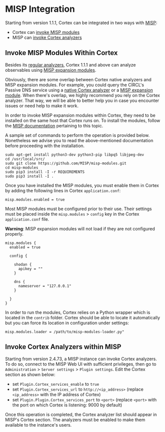 # MISP Integration
Starting from version 1.1.1, Cortex can be integrated in two ways with [MISP](http://www.misp-project.org/):

- Cortex can [invoke MISP modules](misp.md#invoke-misp-modules-within-cortex)
- MISP can [invoke Cortex analyzers](misp.md#invoke-cortex-analyzers-within-misp)

## Invoke MISP Modules Within Cortex
Besides its [regular analyzers](https://github.com/CERT-BDF/Cortex/#analyzers), Cortex 1.1.1 and above can analyze observables using
[MISP expansion modules](https://github.com/MISP/misp-modules#expansion-modules).

Obviously, there are some overlap between Cortex native analyzers and MISP expansion modules. For example, you could query the CIRCL's Passive DNS service using a [native Cortex analyzer](https://github.com/CERT-BDF/Cortex-Analyzers/tree/master/analyzers/CIRCLPassiveDNS) or a [MISP expansion module](https://github.com/MISP/misp-modules/blob/master/misp_modules/modules/expansion/circl_passivedns.py). When there's overlap, we highly recommend you rely on the Cortex analyzer. That way, we will be able to better help you in case you encounter issues or need help to make it work.

In order to invoke MISP expansion modules within Cortex, they need to be installed on the same host that Cortex runs on. To install the modules, follow the [MISP documentation](https://github.com/MISP/misp-modules#how-to-install-and-start-misp-modules) pertaining to this topic. 

A sample set of commands to perform the operation is provided below. Nonetheless we advise you to read the above-mentioned documentation before proceeding with the installation.

```
sudo apt-get install python3-dev python3-pip libpq5 libjpeg-dev
cd /usr/local/src/
sudo git clone https://github.com/MISP/misp-modules.git
cd misp-modules
sudo pip3 install -I -r REQUIREMENTS
sudo pip3 install -I .
```

Once you have installed the MISP modules, you must enable them in Cortex by adding the following lines in Cortex `application.conf`:

```
misp.modules.enabled = true
```

Most MISP modules must be configured prior to their use. Their settings must be placed inside the `misp.modules` > `config` key in the Cortex `application.conf` file. 

**Warning**: MISP expansion modules will not load if they are not configured properly.

```
misp.modules {
  enabled = true

  config {
  
    shodan {
      apikey = ""
    }
    
    dns {
      nameserver = "127.0.0.1"
    }
    
  }
}
```

In order to run the modules, Cortex relies on a Python wrapper which is located in the `contrib` folder. Cortex should be able to locate it automatically but you can force its location in configuration under settings:

```
misp.modules.loader = /path/to/misp-modules-loader.py"
```

## Invoke Cortex Analyzers within MISP
Starting from version 2.4.73, a MISP instance can invoke Cortex analyzers. To do so, connect to the MISP Web UI with sufficient privileges, then go to `Administration` > `Server settings` > `Plugin settings`. Edit the Cortex section as shown below:

 - set `Plugin.Cortex_services_enable` to `true`
 - set `Plugin.Cortex_services_url` to `http://<ip_address>` (replace `<ip_address>` with the IP address of Cortex)
 - set `Plugin.Plugin.Cortex_services_port` to `<port>` (replace `<port>` with the port on which Cortex is listening: 9000 by default)

Once this operation is completed, the Cortex analyzer list should appear in MISP's Cortex section. The analyzers must be enabled to make them available to the instance's users.

 
